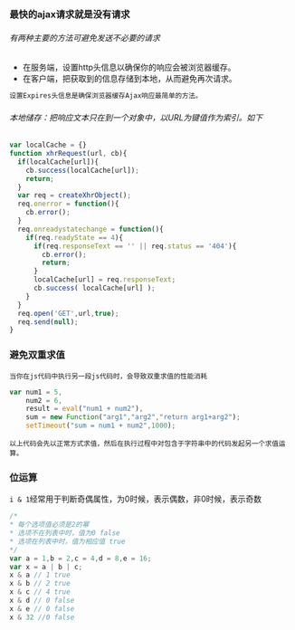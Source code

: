 ### 最快的ajax请求就是没有请求
###### 有两种主要的方法可避免发送不必要的请求
* 在服务端，设置http头信息以确保你的响应会被浏览器缓存。
* 在客户端，把获取到的信息存储到本地，从而避免再次请求。

````txt
设置Expires头信息是确保浏览器缓存Ajax响应最简单的方法。
````
###### 本地储存：把响应文本只在到一个对象中，以URL为键值作为索引。如下
````javascript
var localCache = {}
function xhrRequest(url, cb){
  if(localCache[url]){
    cb.success(localCache[url]);
    return;
  }
  var req = createXhrObject();
  req.onerror = function(){
    cb.error();
  }
  req.onreadystatechange = function(){
    if(req.readyState == 4){
      if(req.responseText == '' || req.status == '404'){
        cb.error();
        return;
      }
      localCache[url] = req.responseText;
      cb.success( localCache[url] );
    }
  }
  req.open('GET',url,true);
  req.send(null);
}
````
### 避免双重求值
`当你在js代码中执行另一段js代码时，会导致双重求值的性能消耗`
````javascript
var num1 = 5,
    num2 = 6,
    result = eval("num1 + num2"),
    sum = new Function("arg1","arg2","return arg1+arg2");
    setTimeout("sum = num1 + num2",1000);
````
`以上代码会先以正常方式求值，然后在执行过程中对包含于字符串中的代码发起另一个求值运算。`
### 位运算
`i & 1`经常用于判断奇偶属性，为0时候，表示偶数，非0时候，表示奇数
````javascript
/*
* 每个选项值必须是2的幂
* 选项不在列表中时，值为0 false
* 选项在列表中时，值为相应值 true
*/
var a = 1,b = 2,c = 4,d = 8,e = 16;
var x = a | b | c;
x & a // 1 true
x & b // 2 true
x & c // 4 true
x & d // 0 false
x & e // 0 false
x & 32 //0 false
````

